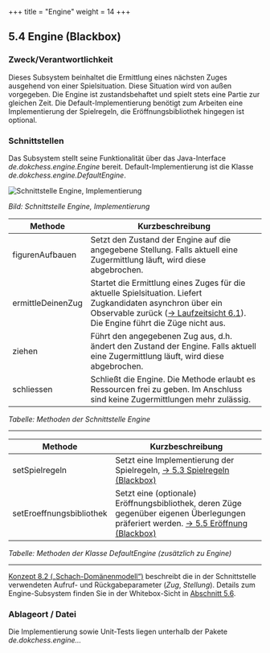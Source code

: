+++
title = "Engine"
weight = 14
+++

## 5.4 Engine (Blackbox)

### Zweck/Verantwortlichkeit
Dieses Subsystem beinhaltet die Ermittlung eines nächsten Zuges ausgehend von einer Spielsituation. Diese Situation wird von außen vorgegeben. Die Engine ist zustandsbehaftet und spielt stets eine Partie zur gleichen Zeit. Die Default-Implementierung benötigt zum Arbeiten eine Implementierung der Spielregeln, die Eröffnungsbibliothek hingegen ist optional.

### Schnittstellen
Das Subsystem stellt seine Funktionalität über das Java-Interface _de.dokchess.engine.Engine_ bereit. Default-Implementierung ist die Klasse _de.dokchess.engine.DefaultEngine_.

![Schnittstelle Engine, Implementierung](/images/Abb09_11_Schnittstellen_Engine.png "Schnittstelle Engine, Implementierung")

*Bild: Schnittstelle Engine, Implementierung*


| Methode | Kurzbeschreibung |
|---------|------------------|
|figurenAufbauen | Setzt den Zustand der Engine auf die angegebene Stellung. Falls aktuell eine Zugermittlung läuft, wird diese abgebrochen.|
| ermittleDeinenZug | Startet die Ermittlung eines Zuges für die aktuelle Spielsituation. Liefert Zugkandidaten asynchron über ein Observable zurück ([→ Laufzeitsicht 6.1](/06_laufzeitsicht/01_zugermittlung/)). Die Engine führt die Züge nicht aus.|
| ziehen | Führt den angegebenen Zug aus, d.h. ändert den Zustand der Engine. Falls aktuell eine Zugermittlung läuft, wird diese abgebrochen.|
| schliessen | Schließt die Engine. Die Methode erlaubt es Ressourcen frei zu geben. Im Anschluss sind keine Zugermittlungen mehr zulässig.|
*Tabelle: Methoden der Schnittstelle Engine*

----


| Methode | Kurzbeschreibung |
|---------|------------------|
| setSpielregeln | Setzt eine Implementierung der Spielregeln, [→ 5.3 Spielregeln (Blackbox)](/05_bausteinsicht/03_spielregeln/)|
| setEroeffnungsbibliothek | Setzt eine (optionale) Eröffnungsbibliothek, deren Züge gegenüber eigenen Überlegungen präferiert werden. [→ 5.5 Eröffnung (Blackbox)](/05_bausteinsicht/05_eroeffnung/)|
*Tabelle: Methoden der Klasse DefaultEngine (zusätzlich zu Engine)*

----

[Konzept 8.2 („Schach-Domänenmodell“)](/08_konzepte/02_domaenenmodell/) beschreibt die in der Schnittstelle verwendeten Aufruf- und Rückgabeparameter (_Zug_, _Stellung_).
Details zum Engine-Subsystem finden Sie in der Whitebox-Sicht in [Abschnitt 5.6](/05_bausteinsicht/06_ebene_2_engine/).

### Ablageort / Datei
Die Implementierung sowie Unit-Tests liegen unterhalb der Pakete _de.dokchess.engine..._
